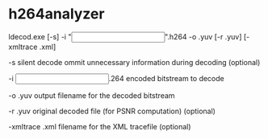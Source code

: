 # h264analyzer


ldecod.exe [-s] -i "<input>".h264 -o <output>.yuv [-r <orig>.yuv] [-xmltrace <tracefile>.xml]

-s silent decode    ommit unnecessary information during decoding (optional)

-i <input>.264  encoded bitstream to decode

-o <output>.yuv output filename for the decoded bitstream
  
-r <orig>.yuv   original decoded file (for PSNR computation) (optional)
  
-xmltrace <tracefile>.xml   filename for the XML tracefile (optional)
  
